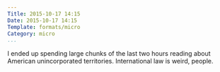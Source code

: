 ```yaml
---
Title: 2015-10-17 14:15
Date: 2015-10-17 14:15
Template: formats/micro
Category: micro
...
```


I ended up spending large chunks of the last two hours reading about American
unincorporated territories. International law is weird, people.
